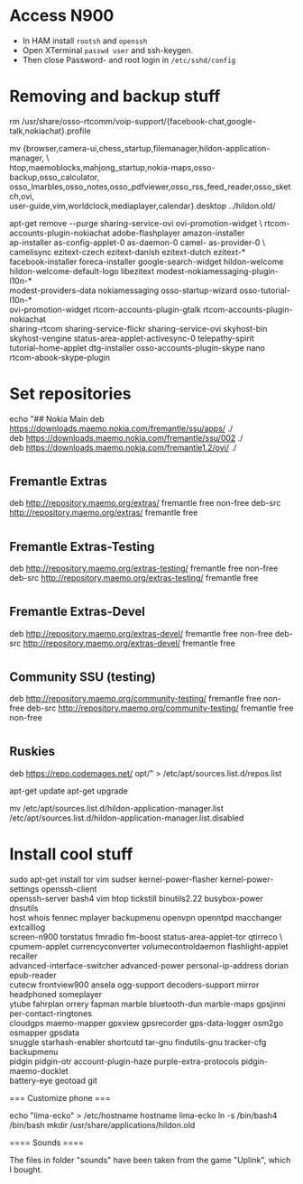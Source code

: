 # Access N900
* In HAM install `rootsh` and `openssh`
* Open XTerminal `passwd user` and ssh-keygen.
* Then close Password- and root login in `/etc/sshd/config`

# Removing and backup stuff

 rm /usr/share/osso-rtcomm/voip-support/{facebook-chat,google-talk,nokiachat}.profile

 mv {browser,camera-ui,chess_startup,filemanager,hildon-application-manager, \  
 htop,maemoblocks,mahjong_startup,nokia-maps,osso-backup,osso_calculator, \
 osso_lmarbles,osso_notes,osso_pdfviewer,osso_rss_feed_reader,osso_sketch,ovi, \
 user-guide,vim,worldclock,mediaplayer,calendar}.desktop ../hildon.old/

 apt-get remove --purge sharing-service-ovi  ovi-promotion-widget \ 
 rtcom-accounts-plugin-nokiachat  adobe-flashplayer amazon-installer\
 ap-installer as-config-applet-0 as-daemon-0 camel- as-provider-0 \ 
 camelisync ezitext-czech ezitext-danish ezitext-dutch ezitext-* \
 facebook-installer foreca-installer google-search-widget hildon-welcome \
 hildon-welcome-default-logo libezitext modest-nokiamessaging-plugin-l10n-* \
 modest-providers-data nokiamessaging osso-startup-wizard osso-tutorial-l10n-* \
 ovi-promotion-widget rtcom-accounts-plugin-gtalk rtcom-accounts-plugin-nokiachat \
 sharing-rtcom sharing-service-flickr sharing-service-ovi skyhost-bin \
 skyhost-vengine status-area-applet-activesync-0 telepathy-spirit \
 tutorial-home-applet dtg-installer osso-accounts-plugin-skype nano \
 rtcom-abook-skype-plugin

# Set repositories 

 echo "## Nokia Main
 deb https://downloads.maemo.nokia.com/fremantle/ssu/apps/ ./  
 deb https://downloads.maemo.nokia.com/fremantle/ssu/002 ./  
 deb https://downloads.maemo.nokia.com/fremantle1.2/ovi/ ./
 #
 ## Fremantle Extras
 deb http://repository.maemo.org/extras/ fremantle free non-free
 deb-src http://repository.maemo.org/extras/ fremantle free
 #
 ## Fremantle Extras-Testing
 deb http://repository.maemo.org/extras-testing/ fremantle free non-free
 deb-src http://repository.maemo.org/extras-testing/ fremantle free
 #
 ## Fremantle Extras-Devel
 deb http://repository.maemo.org/extras-devel/ fremantle free non-free
 deb-src http://repository.maemo.org/extras-devel/ fremantle free
 #
 ## Community SSU (testing)
 deb http://repository.maemo.org/community-testing/ fremantle free non-free
 deb-src http://repository.maemo.org/community-testing/ fremantle free non-free
 #
 ## Ruskies
 deb https://repo.codemages.net/ opt/" > /etc/apt/sources.list.d/repos.list
 
 apt-get update
 apt-get upgrade

 mv /etc/apt/sources.list.d/hildon-application-manager.list /etc/apt/sources.list.d/hildon-application-manager.list.disabled

# Install cool stuff

 sudo apt-get install tor vim sudser kernel-power-flasher kernel-power-settings openssh-client \
 openssh-server bash4 vim htop tickstill binutils2.22 busybox-power dnsutils \
 host whois fennec mplayer backupmenu openvpn openntpd macchanger extcalllog  \
 screen-n900 torstatus fmradio fm-boost status-area-applet-tor qtirreco \ 
 cpumem-applet currencyconverter volumecontroldaemon flashlight-applet recaller \
 advanced-interface-switcher advanced-power personal-ip-address dorian epub-reader \
 cutecw frontview900 ansela ogg-support decoders-support mirror headphoned someplayer \
 ytube fahrplan orrery fapman marble bluetooth-dun marble-maps gpsjinni per-contact-ringtones \
 cloudgps maemo-mapper gpxview gpsrecorder gps-data-logger osm2go osmapper gpsdata \
 snuggle starhash-enabler shortcutd tar-gnu findutils-gnu tracker-cfg backupmenu \
 pidgin pidgin-otr account-plugin-haze purple-extra-protocols pidgin-maemo-docklet \
 battery-eye geotoad git

=== Customize phone ===

 echo "lima-ecko" > /etc/hostname
 hostname lima-ecko
 ln -s /bin/bash4 /bin/bash
 mkdir /usr/share/applications/hildon.old

==== Sounds ====

 The files in folder "sounds" have been taken from the game "Uplink", which I bought. 
 

